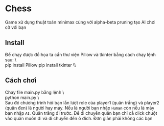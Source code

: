 # Chess
Game xử dụng thuật toán minimax cùng với alpha-beta pruning tạo AI chơi cờ với bạn

## Install
Để chạy được đồ họa ta cần thư viện Pillow và tkinter bằng cách chạy lệnh sau:
\\\
pip install Pillow
pip install tkinter
\\\

## Cách chơi
Chạy file main.py bằng lệnh
\\\
python main.py
\\\
Sau đó chương trình hỏi bạn lần lượt role của player1 (quân trắng) và player2 (quân đen) là người hay máy. Nếu là người bạn nhập `Human` còn nếu là máy bạn nhập `AI`. Quân trắng đi trước. Để di chuyển quân bạn chỉ cầ click chuột vào quân muốn đi và di chuyển đến ô đích. Đơn giản phải không các bạn 
